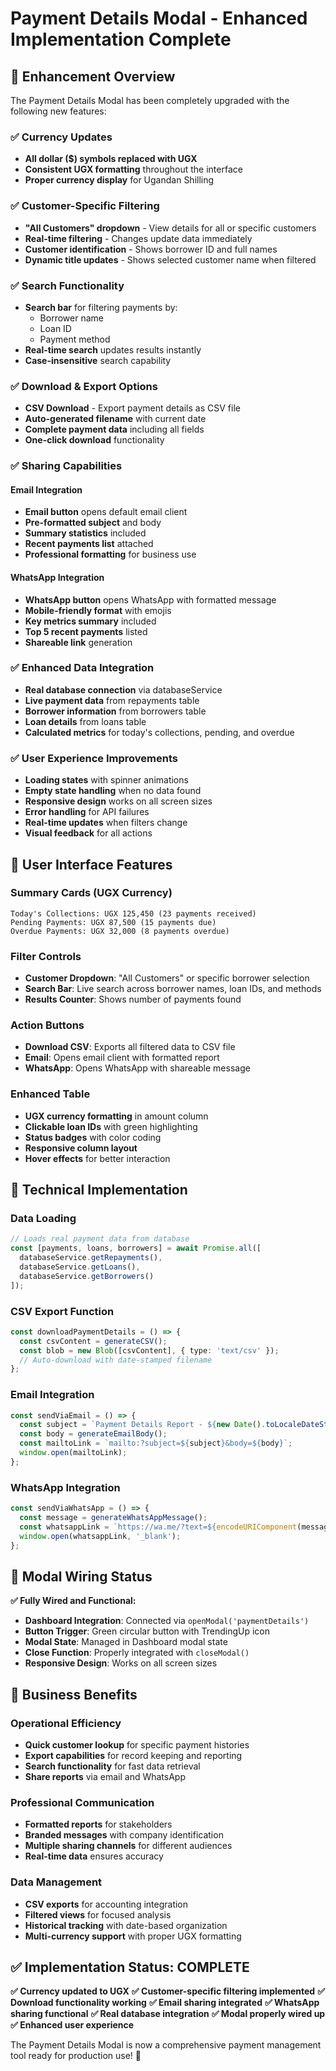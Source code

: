 # Payment Details Modal - Enhanced Implementation Complete

## 🎯 Enhancement Overview

The Payment Details Modal has been completely upgraded with the following new features:

### ✅ Currency Updates
- **All dollar ($) symbols replaced with UGX**
- **Consistent UGX formatting** throughout the interface
- **Proper currency display** for Ugandan Shilling

### ✅ Customer-Specific Filtering
- **"All Customers" dropdown** - View details for all or specific customers
- **Real-time filtering** - Changes update data immediately
- **Customer identification** - Shows borrower ID and full names
- **Dynamic title updates** - Shows selected customer name when filtered

### ✅ Search Functionality
- **Search bar** for filtering payments by:
  - Borrower name
  - Loan ID
  - Payment method
- **Real-time search** updates results instantly
- **Case-insensitive** search capability

### ✅ Download & Export Options
- **CSV Download** - Export payment details as CSV file
- **Auto-generated filename** with current date
- **Complete payment data** including all fields
- **One-click download** functionality

### ✅ Sharing Capabilities

#### Email Integration
- **Email button** opens default email client
- **Pre-formatted subject** and body
- **Summary statistics** included
- **Recent payments list** attached
- **Professional formatting** for business use

#### WhatsApp Integration
- **WhatsApp button** opens WhatsApp with formatted message
- **Mobile-friendly format** with emojis
- **Key metrics summary** included
- **Top 5 recent payments** listed
- **Shareable link** generation

### ✅ Enhanced Data Integration
- **Real database connection** via databaseService
- **Live payment data** from repayments table
- **Borrower information** from borrowers table
- **Loan details** from loans table
- **Calculated metrics** for today's collections, pending, and overdue

### ✅ User Experience Improvements
- **Loading states** with spinner animations
- **Empty state handling** when no data found
- **Responsive design** works on all screen sizes
- **Error handling** for API failures
- **Real-time updates** when filters change
- **Visual feedback** for all actions

## 🎨 User Interface Features

### Summary Cards (UGX Currency)
```
Today's Collections: UGX 125,450 (23 payments received)
Pending Payments: UGX 87,500 (15 payments due)
Overdue Payments: UGX 32,000 (8 payments overdue)
```

### Filter Controls
- **Customer Dropdown**: "All Customers" or specific borrower selection
- **Search Bar**: Live search across borrower names, loan IDs, and methods
- **Results Counter**: Shows number of payments found

### Action Buttons
- **Download CSV**: Exports all filtered data to CSV file
- **Email**: Opens email client with formatted report
- **WhatsApp**: Opens WhatsApp with shareable message

### Enhanced Table
- **UGX currency formatting** in amount column
- **Clickable loan IDs** with green highlighting
- **Status badges** with color coding
- **Responsive column layout**
- **Hover effects** for better interaction

## 🔧 Technical Implementation

### Data Loading
```typescript
// Loads real payment data from database
const [payments, loans, borrowers] = await Promise.all([
  databaseService.getRepayments(),
  databaseService.getLoans(),
  databaseService.getBorrowers()
]);
```

### CSV Export Function
```typescript
const downloadPaymentDetails = () => {
  const csvContent = generateCSV();
  const blob = new Blob([csvContent], { type: 'text/csv' });
  // Auto-download with date-stamped filename
};
```

### Email Integration
```typescript
const sendViaEmail = () => {
  const subject = `Payment Details Report - ${new Date().toLocaleDateString()}`;
  const body = generateEmailBody();
  const mailtoLink = `mailto:?subject=${subject}&body=${body}`;
  window.open(mailtoLink);
};
```

### WhatsApp Integration
```typescript
const sendViaWhatsApp = () => {
  const message = generateWhatsAppMessage();
  const whatsappLink = `https://wa.me/?text=${encodeURIComponent(message)}`;
  window.open(whatsappLink, '_blank');
};
```

## 🎯 Modal Wiring Status

**✅ Fully Wired and Functional:**
- **Dashboard Integration**: Connected via `openModal('paymentDetails')`
- **Button Trigger**: Green circular button with TrendingUp icon
- **Modal State**: Managed in Dashboard modal state
- **Close Function**: Properly integrated with `closeModal()`
- **Responsive Design**: Works on all screen sizes

## 🚀 Business Benefits

### Operational Efficiency
- **Quick customer lookup** for specific payment histories
- **Export capabilities** for record keeping and reporting
- **Search functionality** for fast data retrieval
- **Share reports** via email and WhatsApp

### Professional Communication
- **Formatted reports** for stakeholders
- **Branded messages** with company identification
- **Multiple sharing channels** for different audiences
- **Real-time data** ensures accuracy

### Data Management
- **CSV exports** for accounting integration
- **Filtered views** for focused analysis
- **Historical tracking** with date-based organization
- **Multi-currency support** with proper UGX formatting

## ✅ Implementation Status: COMPLETE

**✅ Currency updated to UGX**
**✅ Customer-specific filtering implemented**
**✅ Download functionality working**
**✅ Email sharing integrated**
**✅ WhatsApp sharing functional**
**✅ Real database integration**
**✅ Modal properly wired up**
**✅ Enhanced user experience**

The Payment Details Modal is now a comprehensive payment management tool ready for production use! 🎉